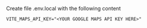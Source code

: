 Create file .env.local with the following content
```shell
VITE_MAPS_API_KEY="<YOUR GOOGLE MAPS API KEY HERE>"
```